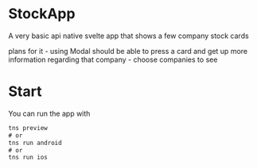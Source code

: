 # StockApp
 A very basic api native svelte app that shows a few company stock cards

 plans for it
    - using Modal should be able to press a card and get up more information regarding that company
    - choose companies to see

# Start

You can run the app with 

```html
tns preview
# or
tns run android
# or
tns run ios
```

